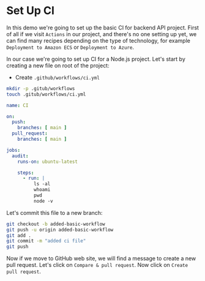 # Set Up CI

In this demo we're going to set up the basic CI for backend API project. First of all if we visit `Actions` in our project, and there's no one setting up yet, we can find many recipes depending on the type of technology, for example `Deployment to Amazon ECS` or  `Deployment to Azure`.

In our case we're going to set up CI for a Node.js project. Let's start by creating a new file on root of the project:

* Create `.github/workflows/ci.yml`

```bash
mkdir -p .gitub/workflows
touch .gitub/workflows/ci.yml
```

```yaml
name: CI 

on:
  push:
    branches: [ main ]
  pull_request:
    branches: [ main ]

jobs:
  audit:
    runs-on: ubuntu-latest

    steps:
      - run: |
          ls -al
          whoami
          pwd
          node -v

```

Let's commit this file to a new branch:

```bash
git checkout -b added-basic-workflow
git push -u origin added-basic-workflow
git add .
git commit -m "added ci file"
git push
```

Now if we move to GitHub web site, we will find a message to create a new pull request. Let's click on `Compare & pull request`. Now click on `Create pull request`.
